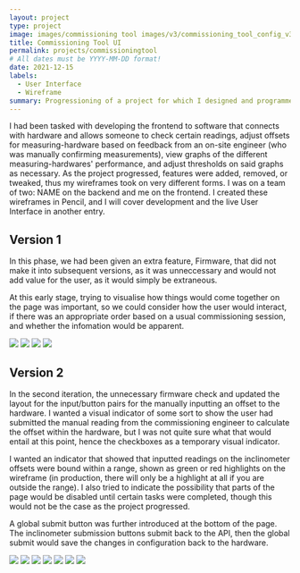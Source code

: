 ```yaml
---
layout: project
type: project
image: images/commissioning tool images/v3/commissioning_tool_config_v3_inclinometer_input.png
title: Commissioning Tool UI
permalink: projects/commissioningtool
# All dates must be YYYY-MM-DD format!
date: 2021-12-15
labels:
  - User Interface
  - Wireframe
summary: Progressioning of a project for which I designed and programmed the frontend. This is the UI development.
---
```


I had been tasked with developing the frontend to software that connects with hardware and allows someone to check certain readings, adjust offsets for measuring-hardware based on feedback from an on-site engineer (who was manually confirming measurements), view graphs of the different measuring-hardwares' performance, and adjust thresholds on said graphs as necessary. As the project progressed, features were added, removed, or tweaked, thus my wireframes took on very different forms. I was on a team of two: NAME on the backend and me on the frontend. I created these wireframes in Pencil, and I will cover development and the live User Interface in another entry.

## Version 1
In this phase, we had been given an extra feature, Firmware, that did not make it into subsequent versions, as it was unneccessary and would not add value for the user, as it would simply be extraneous.

At this early stage, trying to visualise how things would come together on the page was important, so we could consider how the user would interact, if there was an appropriate order based on a usual commissioning session, and whether the infomation would be apparent.

<div class="ui large centered rounded images">
  <img class="ui image" src="../images/commissioning tool images/v1/commissioning_tool_config_home.png">
  <img class="ui image" src="../images/commissioning tool images/v1/commissioning_tool_config_firmware_version.png">
<img class="ui image" src="../images/commissioning tool images/v1/commissioning_tool_config_firmware_update.png">
<img class="ui image" src="../images/commissioning tool images/v1/commissioning_tool_config_voltage_and_readings.png">
</div>

## Version 2
In the second iteration, the unnecessary firmware check and updated the layout for the input/button pairs for the manually inputting an offset to the hardware. I wanted a visual indicator of some sort to show the user had submitted the manual reading from the commissioning engineer to calculate the offset within the hardware, but I was not quite sure what that would entail  at this point, hence the checkboxes as a temporary visual indicator. 

I wanted an indicator that showed that inputted readings on the inclinometer offsets were bound within a range, shown as green or red highlights on the wireframe (in production, there will only be a highlight at all if you are outside the range). I also tried to indicate the possibility that parts of the page would be disabled until certain tasks were completed, though this would not be the case as the project progressed.

A global submit button was further introduced at the bottom of the page. The inclinometer submission buttons submit back to the API, then the global submit would save the changes in configuration back to the hardware.

<div class="ui large centered rounded images">
  <img class="ui image" src="../images/commissioning tool images/v2/commissioning_tool_config_v2_home.png">
  <img class="ui image" src="../images/commissioning tool images/v2/commissioning_tool_config_v2_connected.png">
<img class="ui image" src="../images/commissioning tool images/v2/commissioning_tool_config_v2_volts.png">
<img class="ui image" src="../images/commissioning tool images/v2/commissioning_tool_config_v2_volts_submit.png">
<img class="ui image" src="../images/commissioning tool images/v2/commissioning_tool_config_v2_inclinometer_input.png">
<img class="ui image" src="../images/commissioning tool images/v2/commissioning_tool_config_v2_inclinometer_input_ready.png">
<img class="ui image" src="../images/commissioning tool images/v2/commissioning_tool_config_v2_inclinometer_input_submitted.png">
</div>

